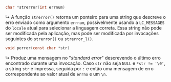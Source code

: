 
```c
char *strerror(int errnum)
```
&rdsh; A função `strerror()` retorna um ponteiro para uma string que descreve o erro enviado como argumento `errnum`, possivelmente usando a `LC_MESSAGES` do `locale` atual para selecionar a linguagem correta. Essa string não pode ser modificada pela aplicação, mas pode ser modificada por invocações seguintes do `strerror()` ou `strerror_l()`.

```c
void perror(const char *str)
```
&rdsh; Produz uma mensagem no "*standard error*" descrevendo o último erro encontrado durante uma invocação. Caso `str` não seja `NULL` e `*str != '\0'`, a string `str` é impressa, seguida por `:` e então uma mensagem de erro correspondente ao valor atual de `errno` e um `\n`.